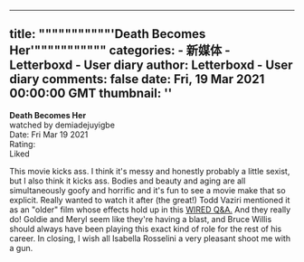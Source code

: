
---
title: """""""""""'Death Becomes Her'"""""""""""
categories: 
    - 新媒体
    - Letterboxd - User diary
author: Letterboxd - User diary
comments: false
date: Fri, 19 Mar 2021 00:00:00 GMT
thumbnail: ''
---

<div>   
<b>Death Becomes Her</b><br>watched by demiadejuyigbe<br>Date: Fri Mar 19 2021<br>Rating:  <br>Liked<br>








<div>



<div><p>This movie kicks ass. I think it's messy and honestly probably a little sexist, but I also think it kicks ass. Bodies and beauty and aging are all simultaneously goofy and horrific and it's fun to see a movie make that so explicit. Really wanted to watch it after (the great!) Todd Vaziri mentioned it as an "older" film whose effects hold up in this <a href="https://www.youtube.com/watch?v=EhLWP_l6CBU" rel="nofollow">WIRED Q&A.</a> And they really do! Goldie and Meryl seem like they're having a blast, and Bruce Willis should always have been playing this exact kind of role for the rest of his career. In closing, I wish all Isabella Rosselini a very pleasant shoot me with a gun.</p></div>

</div>
  
</div>
            